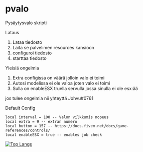 # pvalo
Pysäytysvalo skripti

Lataus
1. Lataa tiedosto
2. Laita se palvelimen resources kansioon
3. configuroi tiedosto
4. starttaa tiedosto

Yleisiä ongelmia

1. Extra configissa on väärä jolloin valo ei toimi
2. Autosi modelissa ei ole valoa joten valo ei toimi
3. Sulla on enableESX truella servulla jossa sinulla ei ole esx:ää

jos tulee ongelmia nii yhteyttä Johvu#0761

Default Config

    local interval = 100 -- Valon vilkkumis nopeus
    local extra = 9 -- extran numero
    local button = 157 -- https://docs.fivem.net/docs/game-references/controls/
    local enableESX = true -- enables job check

[![Top Langs](https://github-readme-stats.vercel.app/api/top-langs/?username=johvu&layout=compact)](https://github.com/Johvu/pvalo)
